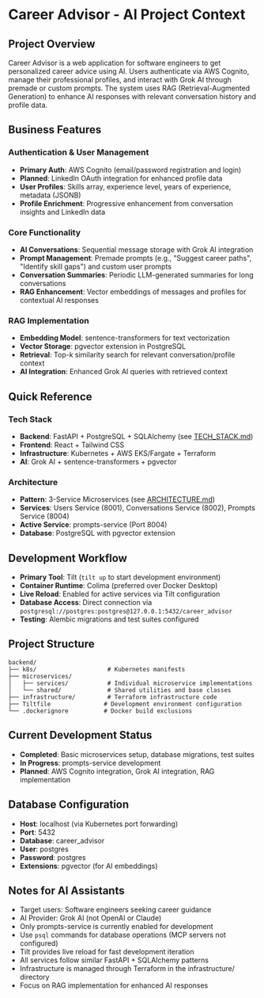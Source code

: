 # Career Advisor - AI Project Context

## Project Overview
Career Advisor is a web application for software engineers to get personalized career advice using AI. Users authenticate via AWS Cognito, manage their professional profiles, and interact with Grok AI through premade or custom prompts. The system uses RAG (Retrieval-Augmented Generation) to enhance AI responses with relevant conversation history and profile data.

## Business Features

### Authentication & User Management
- **Primary Auth**: AWS Cognito (email/password registration and login)
- **Planned**: LinkedIn OAuth integration for enhanced profile data
- **User Profiles**: Skills array, experience level, years of experience, metadata (JSONB)
- **Profile Enrichment**: Progressive enhancement from conversation insights and LinkedIn data

### Core Functionality
- **AI Conversations**: Sequential message storage with Grok AI integration
- **Prompt Management**: Premade prompts (e.g., "Suggest career paths", "Identify skill gaps") and custom user prompts
- **Conversation Summaries**: Periodic LLM-generated summaries for long conversations
- **RAG Enhancement**: Vector embeddings of messages and profiles for contextual AI responses

### RAG Implementation
- **Embedding Model**: sentence-transformers for text vectorization
- **Vector Storage**: pgvector extension in PostgreSQL
- **Retrieval**: Top-k similarity search for relevant conversation/profile context
- **AI Integration**: Enhanced Grok AI queries with retrieved context

## Quick Reference

### Tech Stack
- **Backend**: FastAPI + PostgreSQL + SQLAlchemy (see [TECH_STACK.md](TECH_STACK.md))
- **Frontend**: React + Tailwind CSS
- **Infrastructure**: Kubernetes + AWS EKS/Fargate + Terraform
- **AI**: Grok AI + sentence-transformers + pgvector

### Architecture
- **Pattern**: 3-Service Microservices (see [ARCHITECTURE.md](ARCHITECTURE.md))
- **Services**: Users Service (8001), Conversations Service (8002), Prompts Service (8004)
- **Active Service**: prompts-service (Port 8004)
- **Database**: PostgreSQL with pgvector extension

## Development Workflow
- **Primary Tool**: Tilt (`tilt up` to start development environment)
- **Container Runtime**: Colima (preferred over Docker Desktop)
- **Live Reload**: Enabled for active services via Tilt configuration
- **Database Access**: Direct connection via `postgresql://postgres:postgres@127.0.0.1:5432/career_advisor`
- **Testing**: Alembic migrations and test suites configured

## Project Structure
```
backend/
├── k8s/                    # Kubernetes manifests
├── microservices/
│   ├── services/           # Individual microservice implementations
│   └── shared/             # Shared utilities and base classes
├── infrastructure/         # Terraform infrastructure code
├── Tiltfile               # Development environment configuration
└── .dockerignore          # Docker build exclusions
```

## Current Development Status
- **Completed**: Basic microservices setup, database migrations, test suites
- **In Progress**: prompts-service development
- **Planned**: AWS Cognito integration, Grok AI integration, RAG implementation

## Database Configuration
- **Host**: localhost (via Kubernetes port forwarding)
- **Port**: 5432
- **Database**: career_advisor
- **User**: postgres
- **Password**: postgres
- **Extensions**: pgvector (for AI embeddings)

## Notes for AI Assistants
- Target users: Software engineers seeking career guidance
- AI Provider: Grok AI (not OpenAI or Claude)
- Only prompts-service is currently enabled for development
- Use `psql` commands for database operations (MCP servers not configured)
- Tilt provides live reload for fast development iteration
- All services follow similar FastAPI + SQLAlchemy patterns
- Infrastructure is managed through Terraform in the infrastructure/ directory
- Focus on RAG implementation for enhanced AI responses

